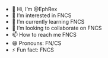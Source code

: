 - 👋 Hi, I’m @EphRex
- 👀 I’m interested in FNCS
- 🌱 I’m currently learning FNCS
- 💞️ I’m looking to collaborate on FNCS
- 📫 How to reach me FNCS
- 😄 Pronouns: FN/CS
- ⚡ Fun fact: FNCS

<!---
FNCS
--->
